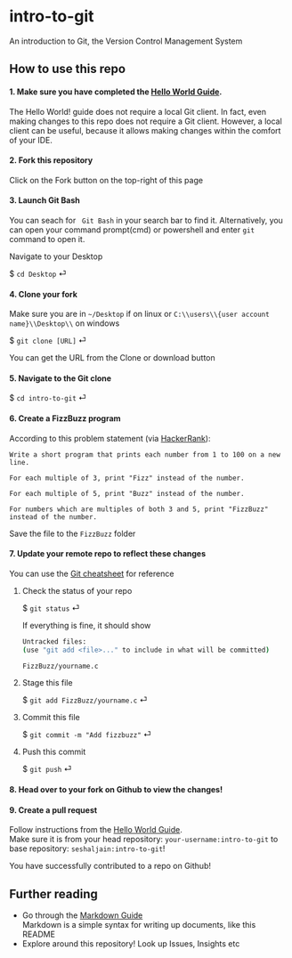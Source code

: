# intro-to-git
An introduction to Git, the Version Control Management System

## How to use this repo

#### 1. Make sure you have completed the [Hello World Guide](https://guides.github.com/activities/hello-world/).

The Hello World! guide does not require a local Git client. In fact, even making changes to this repo does not require a Git client. However, a local client can be useful, because it allows making changes within the comfort of your IDE.

#### 2. Fork this repository

Click on the Fork button on the top-right of this page

#### 3. Launch Git Bash
You can seach for ` Git Bash` in your search bar to find it. Alternatively, you can open your command prompt(cmd) or powershell and enter `git` command to open it.

Navigate to your Desktop

$ `cd Desktop` ⏎ 

#### 4. Clone your fork

Make sure you are in `~/Desktop` if on linux or `C:\\users\\{user account name}\\Desktop\\` on windows

$ `git clone [URL]` ⏎

You can get the URL from the Clone or download button

#### 5. Navigate to the Git clone

$ `cd intro-to-git` ⏎

#### 6. Create a FizzBuzz program
According to this problem statement (via [HackerRank](https://www.hackerrank.com/challenges/fizzbuzz/problem)):

```
Write a short program that prints each number from 1 to 100 on a new line. 

For each multiple of 3, print "Fizz" instead of the number. 

For each multiple of 5, print "Buzz" instead of the number. 

For numbers which are multiples of both 3 and 5, print "FizzBuzz" instead of the number.
```

Save the file to the `FizzBuzz` folder

#### 7. Update your remote repo to reflect these changes

You can use the [Git cheatsheet](https://education.github.com/git-cheat-sheet-education.pdf) for reference

1. Check the status of your repo

    $ `git status` ⏎

    If everything is fine, it should show 

    ```bash
    Untracked files:
    (use "git add <file>..." to include in what will be committed)

    FizzBuzz/yourname.c
    ```

2. Stage this file

    $ `git add FizzBuzz/yourname.c` ⏎

3. Commit this file

    $ `git commit -m "Add fizzbuzz"` ⏎

4. Push this commit

    $ `git push` ⏎


#### 8. Head over to your fork on Github to view the changes!

#### 9. Create a pull request

Follow instructions from the [Hello World Guide](https://guides.github.com/activities/hello-world/#pr).  
Make sure it is from your head repository: `your-username:intro-to-git` to base repository: `seshaljain:intro-to-git`!

You have successfully contributed to a repo on Github!

## Further reading

- Go through the [Markdown Guide](https://guides.github.com/features/mastering-markdown/)  
    Markdown is a simple syntax for writing up documents, like this README
- Explore around this repository! Look up Issues, Insights etc

